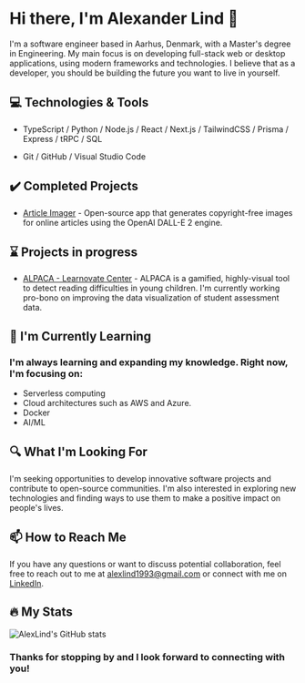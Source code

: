 # Hi there, I'm Alexander Lind 👋

I'm a software engineer based in Aarhus, Denmark, with a Master's degree in Engineering. My main focus is on developing full-stack web or desktop applications, using modern frameworks and technologies. I believe that as a developer, you should be building the future you want to live in yourself.

## 💻 Technologies & Tools
- TypeScript / Python / Node.js / React / Next.js / TailwindCSS / Prisma / Express / tRPC / SQL

- Git / GitHub / Visual Studio Code

## :heavy_check_mark: Completed Projects

- [Article Imager](https://github.com/AlexLind/article-imager) - Open-source app that generates copyright-free images for online articles using the OpenAI DALL-E 2 engine.

## :hourglass: Projects in progress

- [ALPACA - Learnovate Center](https://www.learnovatecentre.org/alpaca/) - ALPACA is a gamified, highly-visual tool to detect reading difficulties in young children. I'm currently working pro-bono on improving the data visualization of student assessment data.

## 🌱 I'm Currently Learning

### I'm always learning and expanding my knowledge. Right now, I'm focusing on:

- Serverless computing
- Cloud architectures such as AWS and Azure.
- Docker
- AI/ML

## 🔍 What I'm Looking For
I'm seeking opportunities to develop innovative software projects and contribute to open-source communities. I'm also interested in exploring new technologies and finding ways to use them to make a positive impact on people's lives.

## 📫 How to Reach Me
If you have any questions or want to discuss potential collaboration, feel free to reach out to me at alexlind1993@gmail.com or connect with me on [LinkedIn](https://www.linkedin.com/in/alexander-s-lind/).

## 🔥 My Stats

![AlexLind's GitHub stats](https://github-readme-stats.vercel.app/api?username=AlexLind&show_icons=true&theme=transparent)

### Thanks for stopping by and I look forward to connecting with you!

<!--
**AlexLind/AlexLind** is a ✨ _special_ ✨ repository because its `README.md` (this file) appears on your GitHub profile.

Here are some ideas to get you started:

- 🔭 I’m currently working on ...
- 🌱 I’m currently learning ...
- 👯 I’m looking to collaborate on ...
- 🤔 I’m looking for help with ...
- 💬 Ask me about ...
- 📫 How to reach me: ...
- 😄 Pronouns: ...
- ⚡ Fun fact: ...
-->
